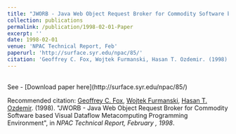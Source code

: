 ```yaml
---
title: "JWORB - Java Web Object Request Broker for Commodity Software based Visual Dataflow Metacomputing Programming Environment"
collection: publications
permalink: /publication/1998-02-01-Paper
excerpt: ''
date: 1998-02-01
venue: 'NPAC Technical Report, Feb'
paperurl: 'http://surface.syr.edu/npac/85/'
citation: 'Geoffrey C. Fox, Wojtek Furmanski, Hasan T. Ozdemir. (1998). &quot;JWORB - Java Web Object Request Broker for Commodity Software based Visual Dataflow Metacomputing Programming Environment&quot;, in <i>NPAC Technical Report, February, 1998</i>.'
---
```


<br>
See
- [Download paper here](http://surface.syr.edu/npac/85/)


Recommended citation: [Geoffrey C. Fox](https://www.linkedin.com/in/geoffrey-fox-10581a1/), [Wojtek Furmanski](https://www.linkedin.com/in/wojtek-furmanski-30248957/), [Hasan T. Ozdemir](https://www.linkedin.com/in/hasantimucinozdemir/). (1998). "JWORB - Java Web Object Request Broker for Commodity Software based Visual Dataflow Metacomputing Programming Environment", in <i>NPAC Technical Report, February , 1998</i>.
